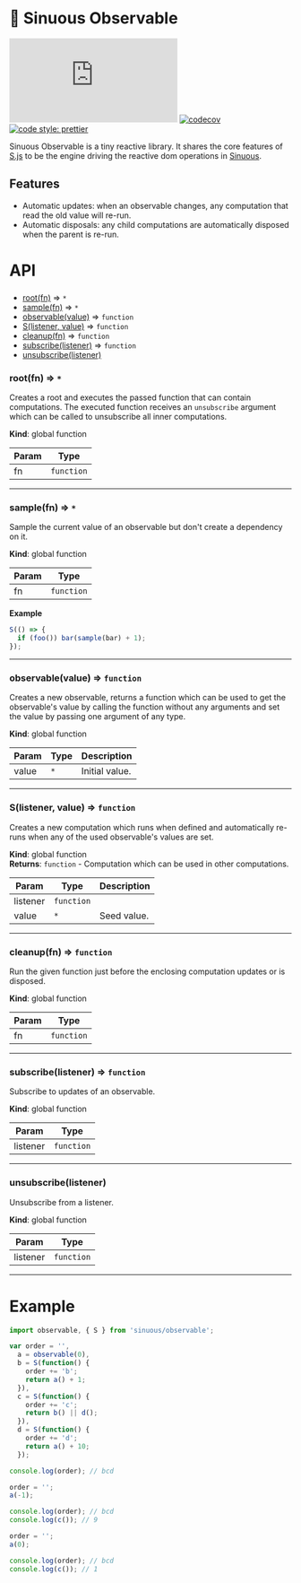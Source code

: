 # 🐍 Sinuous Observable

![Badge size](http://img.badgesize.io/https://unpkg.com/sinuous@latest/observable/dist/observable.js?compression=gzip&label=gzip&style=flat-square&version=0.4.0)
[![codecov](https://img.shields.io/codecov/c/github/luwes/sinuous/observable.svg?style=flat-square&version=0.1.0)](https://codecov.io/gh/luwes/sinuous)
[![code style: prettier](https://img.shields.io/badge/code_style-prettier-ff69b4.svg?style=flat-square)](https://github.com/prettier/prettier)

Sinuous Observable is a tiny reactive library. It shares the core features of [S.js](https://github.com/adamhaile/S) to be the engine driving the reactive dom operations in [Sinuous](https://github.com/luwes/sinuous).

## Features

- Automatic updates: when an observable changes, any computation that read the old value will re-run.
- Automatic disposals: any child computations are automatically disposed when the parent is re-run.

# API

###

- [root(fn)](#root) ⇒ <code>\*</code>
- [sample(fn)](#sample) ⇒ <code>\*</code>
- [observable(value)](#observable) ⇒ <code>function</code>
- [S(listener, value)](#S) ⇒ <code>function</code>
- [cleanup(fn)](#cleanup) ⇒ <code>function</code>
- [subscribe(listener)](#subscribe) ⇒ <code>function</code>
- [unsubscribe(listener)](#unsubscribe)

<a name="root"></a>

### root(fn) ⇒ <code>\*</code>

Creates a root and executes the passed function that can contain computations.
The executed function receives an `unsubscribe` argument which can be called to
unsubscribe all inner computations.

**Kind**: global function

| Param | Type                  |
| ----- | --------------------- |
| fn    | <code>function</code> |

---

<a name="sample"></a>

### sample(fn) ⇒ <code>\*</code>

Sample the current value of an observable but don't create a dependency on it.

**Kind**: global function

| Param | Type                  |
| ----- | --------------------- |
| fn    | <code>function</code> |

**Example**

```js
S(() => {
  if (foo()) bar(sample(bar) + 1);
});
```

---

<a name="observable"></a>

### observable(value) ⇒ <code>function</code>

Creates a new observable, returns a function which can be used to get
the observable's value by calling the function without any arguments
and set the value by passing one argument of any type.

**Kind**: global function

| Param | Type            | Description    |
| ----- | --------------- | -------------- |
| value | <code>\*</code> | Initial value. |

---

<a name="S"></a>

### S(listener, value) ⇒ <code>function</code>

Creates a new computation which runs when defined and automatically re-runs
when any of the used observable's values are set.

**Kind**: global function  
**Returns**: <code>function</code> - Computation which can be used in other computations.

| Param    | Type                  | Description |
| -------- | --------------------- | ----------- |
| listener | <code>function</code> |             |
| value    | <code>\*</code>       | Seed value. |

---

<a name="cleanup"></a>

### cleanup(fn) ⇒ <code>function</code>

Run the given function just before the enclosing computation updates
or is disposed.

**Kind**: global function

| Param | Type                  |
| ----- | --------------------- |
| fn    | <code>function</code> |

---

<a name="subscribe"></a>

### subscribe(listener) ⇒ <code>function</code>

Subscribe to updates of an observable.

**Kind**: global function

| Param    | Type                  |
| -------- | --------------------- |
| listener | <code>function</code> |

---

<a name="unsubscribe"></a>

### unsubscribe(listener)

Unsubscribe from a listener.

**Kind**: global function

| Param    | Type                  |
| -------- | --------------------- |
| listener | <code>function</code> |

---

# Example

```js
import observable, { S } from 'sinuous/observable';

var order = '',
  a = observable(0),
  b = S(function() {
    order += 'b';
    return a() + 1;
  }),
  c = S(function() {
    order += 'c';
    return b() || d();
  }),
  d = S(function() {
    order += 'd';
    return a() + 10;
  });

console.log(order); // bcd

order = '';
a(-1);

console.log(order); // bcd
console.log(c()); // 9

order = '';
a(0);

console.log(order); // bcd
console.log(c()); // 1
```
